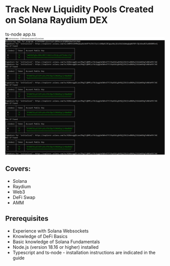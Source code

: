 # Track New Liquidity Pools Created on Solana Raydium DEX
ts-node app.ts
![running console](https://github.com/BlockchainDev22/raydium-lp-tracker/blob/main/running.png)

## Covers:
* Solana
* Raydium
* Web3
* DeFi Swap
* AMM


## Prerequisites
* Experience with Solana Websockets
* Knowledge of DeFi Basics
* Basic knowledge of Solana Fundamentals
* Node.js (version 18.16 or higher) installed
* Typescript and ts-node - installation instructions are indicated in the guide